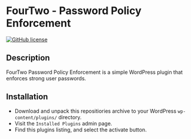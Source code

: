 # FourTwo - Password Policy Enforcement
[![GitHub license](https://img.shields.io/badge/license-GPLv2-blue.svg)](https://github.com/BODA82/fourtwo-password-policy-enforcement/blob/991aa60793aa71f07795032be45fc0f1f3885e10/LICENSE)

## Description

FourTwo Password Policy Enforcement is a simple WordPress plugin that enforces strong user passwords.

## Installation

* Download and unpack this repositiories archive to your WordPress `wp-content/plugins/` directory.
* Visit the `Installed Plugins` admin page.
* Find this plugins listing, and select the activate button.

